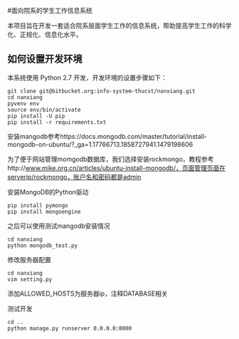 #面向院系的学生工作信息系统

本项目旨在开发一套适合院系层面学生工作的信息系统，帮助提高学生工作的科学化、正规化、信息化水平。

## 如何设置开发环境

本系统使用 Python 2.7 开发，开发环境的设置步骤如下：

```
git clone git@bitbucket.org:info-system-thucst/nanxiang.git
cd nanxiang
pyvenv env
source env/bin/activate
pip install -U pip
pip install -r requirements.txt
```

安装mangodb参考https://docs.mongodb.com/master/tutorial/install-mongodb-on-ubuntu/?_ga=1.17766713.1858727941.1479198606 

为了便于网站管理momgodb数据库，我们选择安装rockmongo，教程参考http://www.mike.org.cn/articles/ubuntu-install-mongodb/，页面管理页面在serverip/rockmongo，账户名和密码都是admin

安装MongoDB的Python驱动
```
pip install pymongo
pip install mongoengine
```

之后可以使用测试mangodb安装情况
```
cd nanxiang
python mongodb_test.py
```
修改服务器配置
```
cd nanxiang
vim setting.py
```
添加ALLOWED_HOSTS为服务器ip，注释DATABASE相关

测试开发
```
cd ..
python manage.py runserver 0.0.0.0:8000
```

